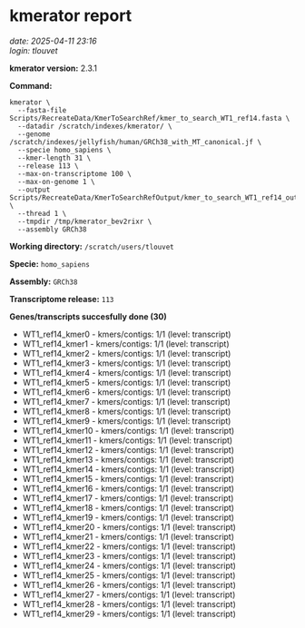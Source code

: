 # kmerator report
*date: 2025-04-11 23:16*  
*login: tlouvet*

**kmerator version:** 2.3.1

**Command:**

```
kmerator \
  --fasta-file Scripts/RecreateData/KmerToSearchRef/kmer_to_search_WT1_ref14.fasta \
  --datadir /scratch/indexes/kmerator/ \
  --genome /scratch/indexes/jellyfish/human/GRCh38_with_MT_canonical.jf \
  --specie homo_sapiens \
  --kmer-length 31 \
  --release 113 \
  --max-on-transcriptome 100 \
  --max-on-genome 1 \
  --output Scripts/RecreateData/KmerToSearchRefOutput/kmer_to_search_WT1_ref14_output \
  --thread 1 \
  --tmpdir /tmp/kmerator_bev2rixr \
  --assembly GRCh38
```

**Working directory:** `/scratch/users/tlouvet`

**Specie:** `homo_sapiens`

**Assembly:** `GRCh38`

**Transcriptome release:** `113`

**Genes/transcripts succesfully done (30)**

- WT1_ref14_kmer0 - kmers/contigs: 1/1 (level: transcript)
- WT1_ref14_kmer1 - kmers/contigs: 1/1 (level: transcript)
- WT1_ref14_kmer2 - kmers/contigs: 1/1 (level: transcript)
- WT1_ref14_kmer3 - kmers/contigs: 1/1 (level: transcript)
- WT1_ref14_kmer4 - kmers/contigs: 1/1 (level: transcript)
- WT1_ref14_kmer5 - kmers/contigs: 1/1 (level: transcript)
- WT1_ref14_kmer6 - kmers/contigs: 1/1 (level: transcript)
- WT1_ref14_kmer7 - kmers/contigs: 1/1 (level: transcript)
- WT1_ref14_kmer8 - kmers/contigs: 1/1 (level: transcript)
- WT1_ref14_kmer9 - kmers/contigs: 1/1 (level: transcript)
- WT1_ref14_kmer10 - kmers/contigs: 1/1 (level: transcript)
- WT1_ref14_kmer11 - kmers/contigs: 1/1 (level: transcript)
- WT1_ref14_kmer12 - kmers/contigs: 1/1 (level: transcript)
- WT1_ref14_kmer13 - kmers/contigs: 1/1 (level: transcript)
- WT1_ref14_kmer14 - kmers/contigs: 1/1 (level: transcript)
- WT1_ref14_kmer15 - kmers/contigs: 1/1 (level: transcript)
- WT1_ref14_kmer16 - kmers/contigs: 1/1 (level: transcript)
- WT1_ref14_kmer17 - kmers/contigs: 1/1 (level: transcript)
- WT1_ref14_kmer18 - kmers/contigs: 1/1 (level: transcript)
- WT1_ref14_kmer19 - kmers/contigs: 1/1 (level: transcript)
- WT1_ref14_kmer20 - kmers/contigs: 1/1 (level: transcript)
- WT1_ref14_kmer21 - kmers/contigs: 1/1 (level: transcript)
- WT1_ref14_kmer22 - kmers/contigs: 1/1 (level: transcript)
- WT1_ref14_kmer23 - kmers/contigs: 1/1 (level: transcript)
- WT1_ref14_kmer24 - kmers/contigs: 1/1 (level: transcript)
- WT1_ref14_kmer25 - kmers/contigs: 1/1 (level: transcript)
- WT1_ref14_kmer26 - kmers/contigs: 1/1 (level: transcript)
- WT1_ref14_kmer27 - kmers/contigs: 1/1 (level: transcript)
- WT1_ref14_kmer28 - kmers/contigs: 1/1 (level: transcript)
- WT1_ref14_kmer29 - kmers/contigs: 1/1 (level: transcript)
